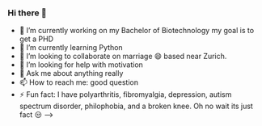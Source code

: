 ### Hi there 👋

- 🔭 I’m currently working on my Bachelor of Biotechnology my goal is to get a PHD
- 🌱 I’m currently learning Python
- 👯 I’m looking to collaborate on marriage 😄 based near Zurich.
- 🤔 I’m looking for help with motivation
- 💬 Ask me about anything really
- 📫 How to reach me: good question
- ⚡ Fun fact: I have polyarthritis, fibromyalgia, depression, autism spectrum disorder, philophobia, and a broken knee. Oh no wait its just fact 😒
-->
  
